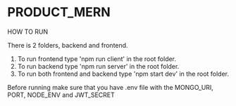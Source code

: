 # PRODUCT_MERN

HOW TO RUN

There is 2 folders, backend and frontend.

  1) To run frontend type 'npm run client' in the root folder.
  2) To run backend type 'npm run server' in the root folder.
  3) To run both frontend and backend type 'npm start dev' in the root folder.

Before running make sure that you have .env file with the MONGO_URI, PORT, NODE_ENV and JWT_SECRET 
